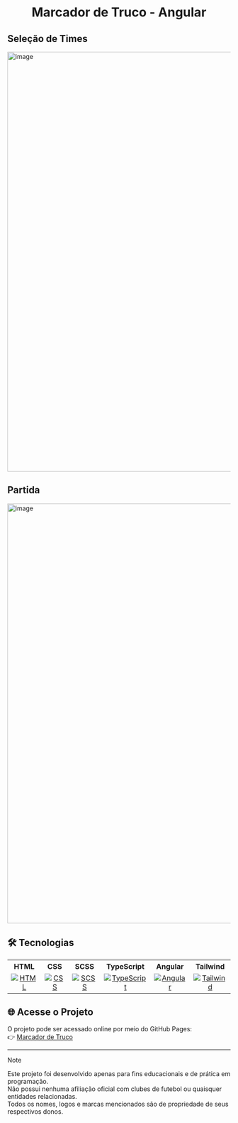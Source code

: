 <h1 align="center"> Marcador de Truco - Angular </h1>

<h2>Seleção de Times</h2>
<img width="1920" height="945" alt="image" src="https://github.com/user-attachments/assets/687cfe83-6a1a-4521-9efd-f54026b68b6b" />

<h2>Partida</h2>
<img width="1920" height="945" alt="image" src="https://github.com/user-attachments/assets/a3bb57b4-5865-4c21-a871-5dd024bf46fc" />

## 🛠 Tecnologias

<div align="center">
  <table>
    <tr>
      <th>HTML</th>
      <th>CSS</th>
      <th>SCSS</th>
      <th>TypeScript</th>
  	  <th>Angular</th>
  	  <th>Tailwind</th>
    </tr>
    <tr>
      <td align="center"><a href="https://skillicons.dev"><img src="https://skillicons.dev/icons?i=html" alt="HTML"></a></td>
      <td align="center"><a href="https://skillicons.dev"><img src="https://skillicons.dev/icons?i=css" alt="CSS"></a></td>
      <td align="center"><a href="https://skillicons.dev"><img src="https://skillicons.dev/icons?i=scss" alt="SCSS"></a></td>
      <td align="center"><a href="https://skillicons.dev"><img src="https://skillicons.dev/icons?i=typescript" alt="TypeScript"></a></td>
  	  <td align="center"><a href="https://skillicons.dev"><img src="https://skillicons.dev/icons?i=angular" alt="Angular"></a></td>
  	  <td align="center"><a href="https://skillicons.dev"><img src="https://skillicons.dev/icons?i=tailwind" alt="Tailwind"></a></td>
    </tr>
  </table>
</div>

## 🌐 Acesse o Projeto
O projeto pode ser acessado online por meio do GitHub Pages: <br>
👉 [Marcador de Truco](https://joaocriminacio.github.io/MarcadorDeTrucoAngular/)

---

> [!NOTE]
> Este projeto foi desenvolvido apenas para fins educacionais e de prática em programação.  
> Não possui nenhuma afiliação oficial com clubes de futebol ou quaisquer entidades relacionadas.  
> Todos os nomes, logos e marcas mencionados são de propriedade de seus respectivos donos.
